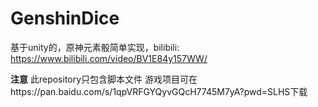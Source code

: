 # GenshinDice
基于unity的，原神元素骰简单实现，bilibili: https://www.bilibili.com/video/BV1E84y157WW/

**注意**
此repository只包含脚本文件
游戏项目可在https://pan.baidu.com/s/1qpVRFGYQyvGQcH7745M7yA?pwd=SLHS下载
